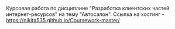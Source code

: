 Курсовая работа по дисциплине "Разработка клиентских частей интернет-ресурсов" на тему "Автосалон".
Ссылка на хостинг - https://nikita535.github.io/Coursework-master/
